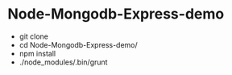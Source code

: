 # Node-Mongodb-Express-demo
* git clone 
* cd Node-Mongodb-Express-demo/
* npm install 
* ./node_modules/.bin/grunt 

